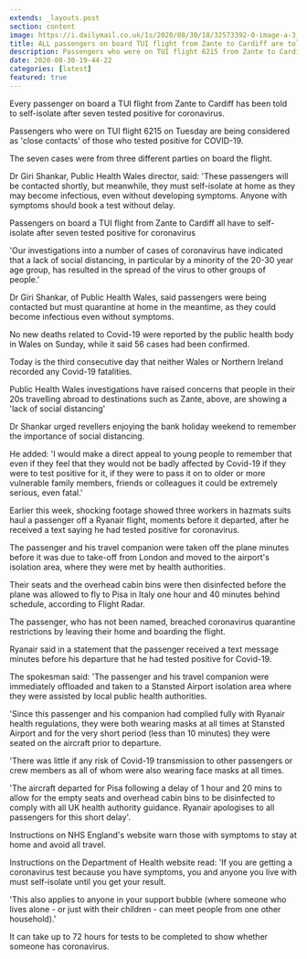 ```yaml
---
extends: _layouts.post
section: content
image: https://i.dailymail.co.uk/1s/2020/08/30/18/32573392-0-image-a-3_1598809857913.jpg 
title: ALL passengers on board TUI flight from Zante to Cardiff are told to self-isolate 
description: Passengers who were on TUI flight 6215 from Zante to Cardiff on Tuesday are now being considered as 'close contacts' of those who tested positive for COVID-19. 
date: 2020-08-30-19-44-22 
categories: [latest] 
featured: true 
--- 
```

Every passenger on board a TUI flight from Zante to Cardiff has been told to self-isolate after seven tested positive for coronavirus.

Passengers who were on TUI flight 6215 on Tuesday are being considered as 'close contacts' of those who tested positive for COVID-19.

The seven cases were from three different parties on board the flight.

Dr Giri Shankar, Public Health Wales director, said: 'These passengers will be contacted shortly, but meanwhile, they must self-isolate at home as they may become infectious, even without developing symptoms. Anyone with symptoms should book a test without delay.

Passengers on board a TUI flight from Zante to Cardiff all have to self-isolate after seven tested positive for coronavirus 

'Our investigations into a number of cases of coronavirus have indicated that a lack of social distancing, in particular by a minority of the 20-30 year age group, has resulted in the spread of the virus to other groups of people.'

Dr Giri Shankar, of Public Health Wales, said passengers were being contacted but must quarantine at home in the meantime, as they could become infectious even without symptoms. 

No new deaths related to Covid-19 were reported by the public health body in Wales on Sunday, while it said 56 cases had been confirmed.

Today is the third consecutive day that neither Wales or Northern Ireland recorded any Covid-19 fatalities. 

Public Health Wales investigations have raised concerns that people in their 20s travelling abroad to destinations such as Zante, above, are showing a 'lack of social distancing' 

Dr Shankar urged revellers enjoying the bank holiday weekend to remember the importance of social distancing.

He added: 'I would make a direct appeal to young people to remember that even if they feel that they would not be badly affected by Covid-19 if they were to test positive for it, if they were to pass it on to older or more vulnerable family members, friends or colleagues it could be extremely serious, even fatal.' 

Earlier this week, shocking footage showed three workers in hazmats suits haul a passenger off a Ryanair flight, moments before it departed, after he received a text saying he had tested positive for coronavirus.



The passenger and his travel companion were taken off the plane minutes before it was due to take-off from London and moved to the airport's isolation area, where they were met by health authorities.

Their seats and the overhead cabin bins were then disinfected before the plane was allowed to fly to Pisa in Italy one hour and 40 minutes behind schedule, according to Flight Radar. 

The passenger, who has not been named, breached coronavirus quarantine restrictions by leaving their home and boarding the flight. 

Ryanair said in a statement that the passenger received a text message minutes before his departure that he had tested positive for Covid-19.

The spokesman said: 'The passenger and his travel companion were immediately offloaded and taken to a Stansted Airport isolation area where they were assisted by local public health authorities. 

'Since this passenger and his companion had complied fully with Ryanair health regulations, they were both wearing masks at all times at Stansted Airport and for the very short period (less than 10 minutes) they were seated on the aircraft prior to departure.

'There was little if any risk of Covid-19 transmission to other passengers or crew members as all of whom were also wearing face masks at all times.

'The aircraft departed for Pisa following a delay of 1 hour and 20 mins to allow for the empty seats and overhead cabin bins to be disinfected to comply with all UK health authority guidance. Ryanair apologises to all passengers for this short delay'.

Instructions on NHS England's website warn those with symptoms to stay at home and avoid all travel.

Instructions on the Department of Health website read: 'If you are getting a coronavirus test because you have symptoms, you and anyone you live with must self-isolate until you get your result.

'This also applies to anyone in your support bubble (where someone who lives alone - or just with their children - can meet people from one other household).' 

It can take up to 72 hours for tests to be completed to show whether someone has coronavirus.

